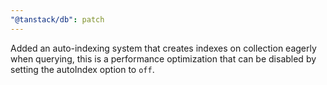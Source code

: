 ```yaml
---
"@tanstack/db": patch
---
```


Added an auto-indexing system that creates indexes on collection eagerly when querying, this is a performance optimization that can be disabled by setting the autoIndex option to `off`.
